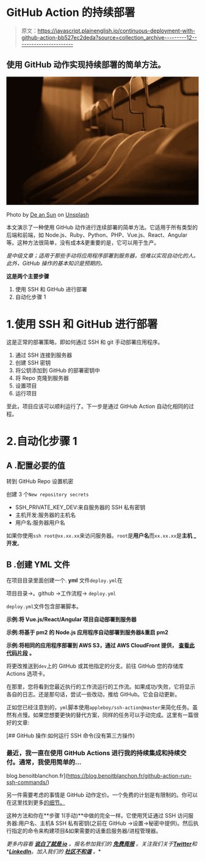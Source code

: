 # GitHub Action 的持续部署

> 原文：<https://javascript.plainenglish.io/continuous-deployment-with-github-action-bb527ec2deda?source=collection_archive---------12----------------------->

## 使用 GitHub 动作实现持续部署的简单方法。

![](img/70387bd1a36f1f976567110b1688c861.png)

Photo by [De an Sun](https://unsplash.com/@andyadcon?utm_source=unsplash&utm_medium=referral&utm_content=creditCopyText) on [Unsplash](https://unsplash.com/s/photos/continuous?utm_source=unsplash&utm_medium=referral&utm_content=creditCopyText)

本文演示了一种使用 GitHub 动作进行连续部署的简单方法。它适用于所有类型的后端和前端，如 Node.js、Ruby、Python、PHP、Vue.js、React、Angular 等。这种方法很简单，没有成本&更重要的是，它可以用于生产。

*是中级文章；适用于那些手动将应用程序部署到服务器，但难以实现自动化的人。此外，GitHub 操作的基本知识是预期的。*

**这是两个主要步骤**

1.  使用 SSH 和 GitHub 进行部署
2.  自动化步骤 1

# 1.使用 SSH 和 GitHub 进行部署

这是正常的部署策略，即如何通过 SSH 和 git 手动部署应用程序。

1.  通过 SSH 连接到服务器
2.  创建 SSH 密钥
3.  将公钥添加到 GitHub 的部署密钥中
4.  将 Repo 克隆到服务器
5.  设置项目
6.  运行项目

至此，项目应该可以顺利运行了。下一步是通过 GitHub Action 自动化相同的过程。

# 2.自动化步骤 1

## **A .配置必要的值**

转到 GitHub Repo 设置机密

创建 3 个`New repository secrets`

*   SSH_PRIVATE_KEY_DEV:来自服务器的 SSH 私有密钥
*   主机开发:服务器的主机名
*   用户名:服务器用户名

如果你使用`ssh root@xx.xx.xx`来访问服务器。`root`是**用户名**而`xx.xx.xx`是**主机 _ 开发**。

## **B .创建 YML 文件**

在项目目录里面创建一个. **yml** 文件`deploy.yml`在

项目目录→。github →工作流程→ `deploy.yml`

`deploy.yml`文件包含部署脚本。

**示例:将 Vue.js/React/Angular 项目自动部署到服务器**

**示例:将基于 pm2 的 Node.js 应用程序自动部署到服务器&重启 pm2**

**示例:将相同的应用程序部署到 AWS S3，通过 AWS CloudFront 提供，** [**查看此代码片段**](https://bibhutipoudyal.com.np/snip/deploy-vuejs-to-aws/) **。**

将更改推送到`dev`上的 GitHub 或其他指定的分支。前往 GitHub 您的存储库 Actions 选项卡。

在那里，您将看到您最近执行的工作流运行的工作流。如果成功/失败，它将显示各自的日志。还是那句话，尝试一些改动，推给 GitHub。它会自动更新。

正如您已经注意到的，`yml`脚本使用`appleboy/ssh-action@master`来简化任务。虽然有点慢。如果您想要更快的替代方案，同样的任务可以手动完成。这里有一篇很好的文章:

[](https://blog.benoitblanchon.fr/github-action-run-ssh-commands/) [## GitHub 操作:如何运行 SSH 命令(没有第三方操作)

### 最近，我一直在使用 GitHub Actions 进行我的持续集成和持续交付。通常，我使用简单的…

blog.benoitblanchon.fr](https://blog.benoitblanchon.fr/github-action-run-ssh-commands/) 

另一件需要考虑的事情是 GitHub 动作定价。一个免费的计划是有限制的。你可以在这里找到更多[的细节。](https://github.com/pricing)

这种方法和你在**步骤 1(手动)**中做的完全一样。它使用凭证通过 SSH 访问服务器:用户名、主机& SSH 私有密钥(之前在 GitHub →设置→秘密中提供)。然后执行指定的命令来构建项目&如果需要的话重启服务器/进程管理器。

*更多内容看* [***说白了就是 io***](https://plainenglish.io/) *。报名参加我们的* [***免费周报***](http://newsletter.plainenglish.io/) *。关注我们关于*[***Twitter***](https://twitter.com/inPlainEngHQ)*和**[***LinkedIn***](https://www.linkedin.com/company/inplainenglish/)*。加入我们的* [***社区不和谐***](https://discord.gg/GtDtUAvyhW) *。**